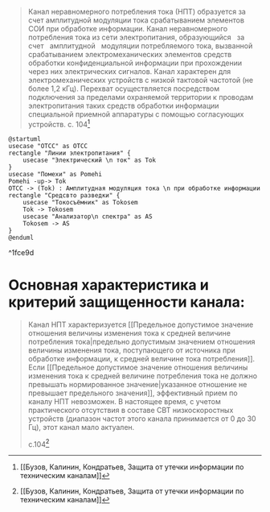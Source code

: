 
>Канал неравномерного потребления тока (НПТ) образуется за счет амплитудной модуляции тока срабатыванием элементов СОИ при обработке информации.
Канал неравномерного потребления тока из сети электропитания, образующийся   за счет   амплитудной   модуляции потребляемого тока, вызванной срабатыванием электромеханических элементов средств обработки конфиденциальной информации при прохождении через них электрических сигналов. Канал характерен для электромеханических устройств с низкой тактовой частотой (не более 1,2 кГц). Перехват осуществляется посредством подключения за пределами охраняемой территории к проводам электропитания таких средств обработки информации специальной приемной аппаратуры с помощью согласующих устройств.
>с. 104[^2]

```plantuml
@startuml
usecase "ОТСС" as OTCC
rectangle "Линии электропитания" {
	usecase "Электрический \n ток" as Tok
}
usecase "Помехи" as Pomehi
Pomehi -up-> Tok
OTCC -> (Tok) : Амплитудная модуляция тока \n при обработке информации
rectangle "Средсвто разведки" {
	usecase "Токосъёмник" as Tokosem
	Tok -> Tokosem
	usecase "Анализатор\n спектра" as AS
	Tokosem -> AS
}
@enduml
```

^1fce9d

# Основная характеристика и критерий защищенности канала:
>Канал НПТ характеризуется [[Предельное допустимое значение отношения величины изменения тока к средней величине потребления тока|предельно допустимым значением отношения величины изменения тока, поступающего от источника при обработке информации, к средней величине тока потребления]]. Если [[Предельное допустимое значение отношения величины изменения тока к средней величине потребления тока не должно превышать нормированное значение|указанное отношение не превышает предельного значения]], эффективный прием по каналу НПТ невозможен. В настоящее время, с учетом практического отсутствия в составе СВТ низкоскоростных устройств (диапазон частот этого канала принимается от 0 до 30 Гц), этот канал мало актуален.
>
>c.104[^2]


[^2]:[[Бузов, Калинин, Кондратьев, Защита от утечки информации по техническим каналам]]
